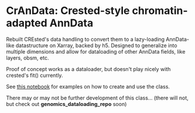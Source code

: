 # CrAnData: Crested-style chromatin-adapted AnnData

Rebuilt CREsted's data handling to convert them to a lazy-loading AnnData-like datastructure on Xarray, backed by h5. Designed to generalize into multiple dimensions and allow for dataloading of other AnnData fields, like layers, obsm, etc.

Proof of concept works as a dataloader, but doesn't play nicely with crested's fit() currently. 

See [this notebook](tests/test_crandataloader.ipynb) for examples on how to create and use the class.

There may or may not be further development of this class... (there will not, but check out __genomics_dataloading_repo__ soon)
